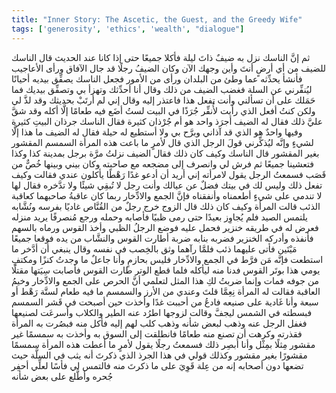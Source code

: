 ```yaml
---
title: "Inner Story: The Ascetic, the Guest, and the Greedy Wife"
tags: ['generosity', 'ethics', 'wealth', "dialogue"]
---
```


 ثم إنَّ الناسك نزل به ضيفٌ ذاتَ ليلة فأكلا جميعًا حتى إذا كانا عند الحديث قال الناسك للضيف من أي أرضٍ أنتَ وأين وجهك الآن وكان الضيفُ رجلًا قد جال الآفاق ورأى الأعاجيب فأنشأ يحدِّثه عما وطئ من البلدان ورأى من الأمور فجعل الناسك يصفِّق بيديه أحيانًا ليُنفِّرني عن السلة فغضب الضيف من ذلك وقال أنا أحدِّثك وتهزأ بي وتصفِّق بيديك فما حَمَلك على أن تسألني وأنت تفعل هذا فاعتذر إليه وقال إني لم أرتَبْ بحديثك وقد لذَّ لي ولكن كنتُ أفعل الذي رأيت لأُنفِّر جُرَذًا في البيت لستُ أضَع فيه طعامًا إلَّا أكله وقد شقَّ عليَّ ذلك فقال له الضيف أجرَذ واحد هو أم جُرْذان كثيرة فقال الناسك جرذان البيتِ كثيرة وفيها واحدٌ هو الذي قد آذاني وبرَّح بي ولا أستطيع له حيلة
فقال له الضيف ما هذا إلَّا لشيءٍ وإنَّه ليُذكِّرني قولَ الرجل الذي قال لأمرٍ ما باعت هذه المرأة السمسم المقشور بغير المقشور قال الناسك وكيف كان ذلك
فقال الضيف نزلتُ مرَّة برجل بمدينة كذا وكذا فتعشينا جميعًا ثم فرش لي وانصرف إلى مضجعه مع صاحبته وكان بيني وبينها خُصٌّ من قَصَب فسمعتُ الرجل يقول لامرأته إني أريد أن أدعو غدًا رَهْطًا يأكلون عندي فقالت وكيف تفعل ذلك وليس لك في بيتك فضلٌ عن عيالك وأنت رجل لا تُبقِي شيئًا ولا تدَّخره فقال لها لا تندمي على شيءٍ أطعمناه وأنفقناه فإنَّ الجمع والادِّخار ربما كان عاقبةُ صاحبهما كعاقبة الذئب قالت المرأة وكيف كان ذلك
قال الزوج خرج رجلٌ من القُنَّاص غاديًا بفرسه ونُشَّابه يلتمس الصيد فلم يُجاوِز بعيدًا حتى رمى ظبيًا فأصابه وحمله ورجع مُنصرفًا يريد منزله فعرض له في طريقه خنزير فحمل عليه فوضع الرجلُ الظبي وأخذ القوس ورماه بالسهم فأنفذه وأدركه الخنزير فضربه بنابه ضربة أطارت القوس والنشَّاب من يده فوقعا جميعًا مَيْتَين فأتى عليهما ذئب فلمَّا رآهما وثق بالخِصب في نفسه وقال ينبغي أن أدَّخر ما استطعت فإنَّه مَن فرَّط في الجمع والادِّخار فليس بحازمٍ وأنا جاعلٌ ما وجدتُ كنزًا ومكتفٍ يومي هذا بوتَر القوس فدنا منه ليأكله فلما قطع الوتر طارت القوس فأصابت سِيَتها مقتلًا من جوفه فمات
وإنما ضربتُ لكِ هذا المثل لتعلمي أنَّ الحرص على الجمع والادِّخار وخيمُ العاقبة
فقالت له المرأة نِعِمَّا قلتَ وعندي من الأرز والسمسم ما فيه طعام لستَّة رَهْط أو سبعة وأنا غَادية على صنيعه فادعُ من أحببت غدًا
وأخذت  حين أصبحت  في قَشر السمسم فبسطته في الشمس ليجفَّ وقالت لزوجها اطرُد عنه الطير والكلاب
وأسرعَت لصنيعها فغفل الرجل عنه وذهب لبعض شأنه وذهب كلب لهم إليه فأكل منه
فبصُرت به المرأة فقذرته وكرهت أن تصنع منه طعامًا فانطلقت إلى السوق به وأخذت به سمسمًا غير مقشور مِثلًا بمِثْل وأنا أُبصِر ذلك
فسمعتُ رجلًا يقول لأمرٍ ما أعطت هذه المرأة سمسمًا مقشورًا بغير مقشور وكذلك قولي في هذا الجرذ الذي ذكرتَ أنه يثب في السلَّة حيث تضعها دون أصحابه إنه من عِلة قَوِيَ على ما ذكرتَ منه فالتمس لي فأسًا لعلِّي أحفِر جُحره وأطَّلع على بعض شأنه
